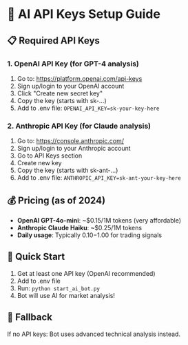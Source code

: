 # 🤖 AI API Keys Setup Guide

## 📋 Required API Keys

### 1. OpenAI API Key (for GPT-4 analysis)
1. Go to: https://platform.openai.com/api-keys
2. Sign up/login to your OpenAI account
3. Click "Create new secret key"
4. Copy the key (starts with sk-...)
5. Add to .env file: `OPENAI_API_KEY=sk-your-key-here`

### 2. Anthropic API Key (for Claude analysis)
1. Go to: https://console.anthropic.com/
2. Sign up/login to your Anthropic account
3. Go to API Keys section
4. Create new key
5. Copy the key (starts with sk-ant-...)
6. Add to .env file: `ANTHROPIC_API_KEY=sk-ant-your-key-here`

## 💰 Pricing (as of 2024)
- **OpenAI GPT-4o-mini**: ~$0.15/1M tokens (very affordable)
- **Anthropic Claude Haiku**: ~$0.25/1M tokens
- **Daily usage**: Typically $0.10-$1.00 for trading signals

## 🚀 Quick Start
1. Get at least one API key (OpenAI recommended)
2. Add to .env file
3. Run: `python start_ai_bot.py`
4. Bot will use AI for market analysis!

## 🔄 Fallback
If no API keys: Bot uses advanced technical analysis instead.
